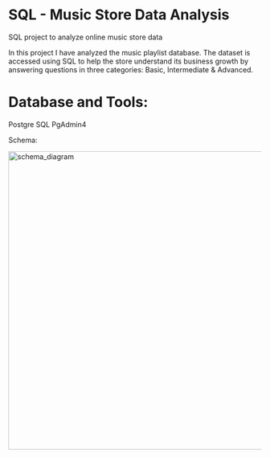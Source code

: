 # SQL - Music Store Data Analysis
SQL project to analyze online music store data

In this project I have analyzed the music playlist database. The dataset is accessed using SQL to help the store understand its business growth by answering questions in three categories: Basic, Intermediate & Advanced.

# Database and Tools:

Postgre SQL
PgAdmin4

Schema:

<img width="594" alt="schema_diagram" src="https://github.com/user-attachments/assets/be39739a-dbcd-49de-bf80-88f105fa5662" />
